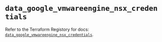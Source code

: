 # `data_google_vmwareengine_nsx_credentials`

Refer to the Terraform Registory for docs: [`data_google_vmwareengine_nsx_credentials`](https://registry.terraform.io/providers/hashicorp/google-beta/5.29.0/docs/data-sources/google_vmwareengine_nsx_credentials).
